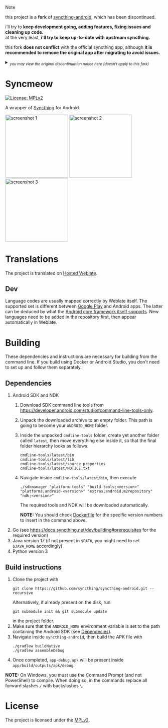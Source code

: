 > [!NOTE]
> this project is a **fork** of [syncthing-android](https://github.com/syncthing/syncthing-android), which has been discontinued.
>
> i'll try to **keep development going, adding features, fixing issues and cleaning up code.**<br>
> at the very least, **i'll try to keep up-to-date with upstream syncthing.**<br>
>
> this fork **does not conflict** with the official syncthing app,
> although **it is recommended to remove the original app after migrating to avoid issues.**
> <details>
>    <summary><sub><i>you may view the original discontinuation notice here (doesn't apply to this fork)</i></sub></summary>
>
>    # Discontinued
>
>    This app is discontinued. The last release on Github and F-Droid will happen
>    with the December 2024 Syncthing version. Interactions (issues, PRs) are limited
>    now, and the entire repo will be archived after the last release. Thus all
>    contributions are preserved for any future (re)use. The forum is still open for
>    discussions and questions. I would kindly ask you to refrain from trying to
>    challenge the decision or asking "why-type" questions - I wont engage with them.
>
>    The reason is a combination of Google making Play publishing something between
>    hard and impossible and no active maintenance. The app saw no significant
>    development for a long time and without Play releases I do no longer see enough
>    benefit and/or have enough motivation to keep up the ongoing maintenance an app
>    requires even without doing much, if any, changes.
>
>    Thanks a lot to everyone who ever contributed to this app!
> </details>

# Syncmeow

[![License: MPLv2](https://img.shields.io/badge/License-MPLv2-blue.svg)](https://opensource.org/licenses/MPL-2.0)

A wrapper of [Syncthing](https://github.com/syncthing/syncthing) for Android.

<img src="app/src/main/play/listings/en-GB/graphics/phone-screenshots/screenshot_phone_1.png" alt="screenshot 1" width="200" /> <img src="app/src/main/play/listings/en-GB/graphics/phone-screenshots/screenshot_phone_2.png" alt="screenshot 2" width="200" /> <img src="app/src/main/play/listings/en-GB/graphics/phone-screenshots/screenshot_phone_3.png" alt="screenshot 3" width="200" />

# Translations

The project is translated on [Hosted Weblate](https://hosted.weblate.org/projects/syncthing/android/).

## Dev

Language codes are usually mapped correctly by Weblate itself.  The supported
set is different between [Google Play][1] and Android apps.  The latter can be
deduced by what the [Android core framework itself supports][2].  New languages
need to be added in the repository first, then appear automatically in Weblate.

[1]: https://support.google.com/googleplay/android-developer/table/4419860
[2]: https://android.googlesource.com/platform/frameworks/base/+/refs/heads/main/core/res/res/

# Building

These dependencies and instructions are necessary for building from the command
line. If you build using Docker or Android Studio, you don't need to set up and
follow them separately.

## Dependencies

1. Android SDK and NDK
    1. Download SDK command line tools from https://developer.android.com/studio#command-line-tools-only.
    2. Unpack the downloaded archive to an empty folder. This path is going
       to become your `ANDROID_HOME` folder.
    3. Inside the unpacked `cmdline-tools` folder, create yet another folder
       called `latest`, then move everything else inside it, so that the final
       folder hierarchy looks as follows.
       ```
       cmdline-tools/latest/bin
       cmdline-tools/latest/lib
       cmdline-tools/latest/source.properties
       cmdline-tools/latest/NOTICE.txt
       ```
    4. Navigate inside `cmdline-tools/latest/bin`, then execute
       ```
       ./sdkmanager "platform-tools" "build-tools;<version>" "platforms;android-<version>" "extras;android;m2repository" "ndk;<version>"
       ```
       The required tools and NDK will be downloaded automatically.

        **NOTE:** You should check [Dockerfile](docker/Dockerfile) for the
        specific version numbers to insert in the command above.
2. Go (see https://docs.syncthing.net/dev/building#prerequisites for the
   required version)
3. Java version 17 (if not present in ``$PATH``, you might need to set
   ``$JAVA_HOME`` accordingly)
4. Python version 3

## Build instructions

1. Clone the project with
   ```
   git clone https://github.com/syncthing/syncthing-android.git --recursive
   ```
   Alternatively, if already present on the disk, run
   ```
   git submodule init && git submodule update
   ```
   in the project folder.
2. Make sure that the `ANDROID_HOME` environment variable is set to the path
   containing the Android SDK (see [Dependecies](#dependencies)).
3. Navigate inside `syncthing-android`, then build the APK file with
   ```
   ./gradlew buildNative
   ./gradlew assembleDebug
   ```
4. Once completed, `app-debug.apk` will be present inside `app/build/outputs/apk/debug`.

**NOTE:** On Windows, you must use the Command Prompt (and not PowerShell) to
compile. When doing so, in the commands replace all forward slashes `/` with
backslashes `\`.

# License

The project is licensed under the [MPLv2](LICENSE).
